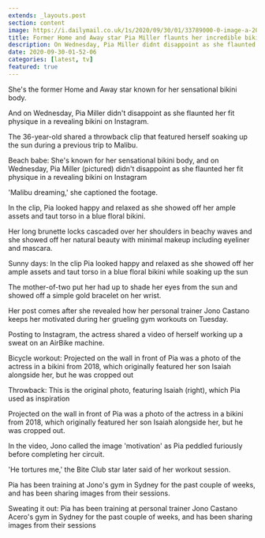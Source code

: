 ```yaml
---
extends: _layouts.post
section: content
image: https://i.dailymail.co.uk/1s/2020/09/30/01/33789000-0-image-a-20_1601424304401.jpg 
title: Former Home and Away star Pia Miller flaunts her incredible bikini body in a glamorous selfie 
description: On Wednesday, Pia Miller didnt disappoint as she flaunted her fit physique in a revealing bikini on Instagram. 
date: 2020-09-30-01-52-06 
categories: [latest, tv] 
featured: true 
--- 
```

She's the former Home and Away star known for her sensational bikini body.

And on Wednesday, Pia Miller didn't disappoint as she flaunted her fit physique in a revealing bikini on Instagram. 

The 36-year-old shared a throwback clip that featured herself soaking up the sun during a previous trip to Malibu. 

Beach babe: She's known for her sensational bikini body, and on Wednesday, Pia Miller (pictured) didn't disappoint as she flaunted her fit physique in a revealing bikini on Instagram

'Malibu dreaming,' she captioned the footage. 

In the clip, Pia looked happy and relaxed as she showed off her ample assets and taut torso in a blue floral bikini.

Her long brunette locks cascaded over her shoulders in beachy waves and she showed off her natural beauty with minimal makeup including eyeliner and mascara. 

Sunny days: In the clip Pia looked happy and relaxed as she showed off her ample assets and taut torso in a blue floral bikini while soaking up the sun

The mother-of-two put her had up to shade her eyes from the sun and showed off a simple gold bracelet on her wrist.

Her post comes after she revealed how her personal trainer Jono Castano keeps her motivated during her grueling gym workouts on Tuesday.

Posting to Instagram, the actress shared a video of herself working up a sweat on an AirBike machine.

Bicycle workout: Projected on the wall in front of Pia was a photo of the actress in a bikini from 2018, which originally featured her son Isaiah alongside her, but he was cropped out

Throwback: This is the original photo, featuring Isaiah (right), which Pia used as inspiration

Projected on the wall in front of Pia was a photo of the actress in a bikini from 2018, which originally featured her son Isaiah alongside her, but he was cropped out.

In the video, Jono called the image 'motivation' as Pia peddled furiously before completing her circuit.

'He tortures me,' the Bite Club star later said of her workout session.

Pia has been training at Jono's gym in Sydney for the past couple of weeks, and has been sharing images from their sessions.

Sweating it out: Pia has been training at personal trainer Jono Castano Acero's gym in Sydney for the past couple of weeks, and has been sharing images from their sessions

